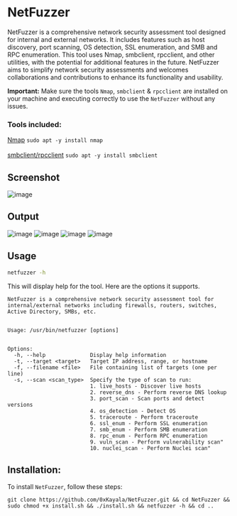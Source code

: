 # NetFuzzer
NetFuzzer is a comprehensive network security assessment tool designed for internal and external networks. It includes features such as host discovery, port scanning, OS detection, SSL enumeration, and SMB and RPC enumeration. This tool uses Nmap, smbclient, rpcclient, and other utilities, with the potential for additional features in the future. NetFuzzer aims to simplify network security assessments and welcomes collaborations and contributions to enhance its functionality and usability.

**Important:** Make sure the tools `Nmap`, `smbclient` & `rpcclient` are installed on your machine and executing correctly to use the `NetFuzzer` without any issues.

### Tools included:
[Nmap]() `sudo apt -y install nmap`<br><br>
[smbclient/rpcclient]() `sudo apt -y install smbclient`

## Screenshot
![image](https://github.com/0xKayala/NetFuzzer/assets/16838353/8cd3a6d5-dff1-4f93-a373-bd9e689055c8)

## Output
![image](https://github.com/0xKayala/NetFuzzer/assets/16838353/297e0cd2-faa9-48c3-b6e4-56a7fec4dfb5)
![image](https://github.com/0xKayala/NetFuzzer/assets/16838353/63fbbd71-f20b-4d50-b620-b438f9e49a11)
![image](https://github.com/0xKayala/NetFuzzer/assets/16838353/eec79e73-16bf-480a-b70e-afa3059a1421)
![image](https://github.com/0xKayala/NetFuzzer/assets/16838353/59825ca9-57c1-490e-a024-f509b93ec0a2)

## Usage

```sh
netfuzzer -h
```

This will display help for the tool. Here are the options it supports.

```console
NetFuzzer is a comprehensive network security assessment tool for internal/external networks including firewalls, routers, switches, Active Directory, SMBs, etc.


Usage: /usr/bin/netfuzzer [options]


Options:
  -h, --help              Display help information
  -t, --target <target>   Target IP address, range, or hostname
  -f, --filename <file>   File containing list of targets (one per line)
  -s, --scan <scan_type>  Specify the type of scan to run:
                          1. live_hosts - Discover live hosts
                          2. reverse_dns - Perform reverse DNS lookup
                          3. port_scan - Scan ports and detect versions
                          4. os_detection - Detect OS
                          5. traceroute - Perform traceroute
                          6. ssl_enum - Perform SSL enumeration
                          7. smb_enum - Perform SMB enumeration
                          8. rpc_enum - Perform RPC enumeration
                          9. vuln_scan - Perform vulnerability scan"
                          10. nuclei_scan - Perform Nuclei scan"
```  

## Installation:

To install `NetFuzzer`, follow these steps:

```
git clone https://github.com/0xKayala/NetFuzzer.git && cd NetFuzzer && sudo chmod +x install.sh && ./install.sh && netfuzzer -h && cd ..
```
